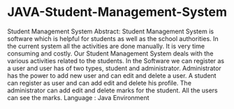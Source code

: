 # JAVA-Student-Management-System
Student Management System  Abstract: Student Management System is software which is helpful for students as well as the school authorities. In the current system all the activities are done manually. It is very time consuming and costly. Our Student Management System deals with the various activities related to the students.   In the Software we can register as a user and user has of two types, student and administrator. Administrator has the power to add new user and can edit and delete a user. A student can register as user and can add edit and delete his profile. The administrator can add edit and delete marks for the student. All the users can see the marks.   Language                     : Java Environment
